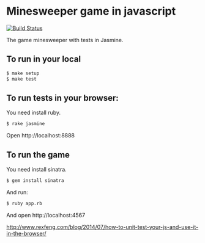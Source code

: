 # Minesweeper game in javascript

[![Build Status](https://travis-ci.org/tacnoman/minesweeper.svg?branch=master)](https://travis-ci.org/tacnoman/minesweeper)

The game minesweeper with tests in Jasmine.

## To run in your local

```bash
$ make setup
$ make test
```

## To run tests in your browser:

You need install ruby.

```bash
$ rake jasmine
```

Open http://localhost:8888

## To run the game

You need install sinatra.

```bash
$ gem install sinatra
```

And run:

```bash
$ ruby app.rb
```

And open http://localhost:4567

http://www.rexfeng.com/blog/2014/07/how-to-unit-test-your-js-and-use-it-in-the-browser/
